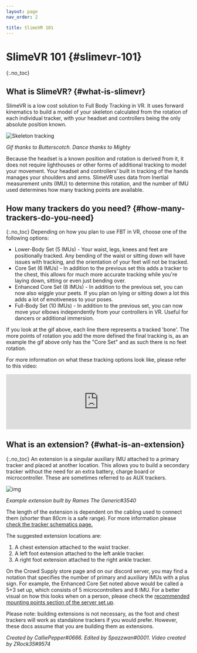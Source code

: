 ```yaml
---
layout: page
nav_order: 2

title: SlimeVR 101
---
```


# SlimeVR 101 {#slimevr-101}
{:.no_toc}

## What is SlimeVR? {#what-is-slimevr}

SlimeVR is a low cost solution to Full Body Tracking in VR. It uses forward kinematics to build a model of your skeleton calculated from the rotation of each individual tracker, with your headset and controllers being the only absolute position known.

![Skeleton tracking](assets/img/ostriches.gif)

*Gif thanks to Butterscotch. Dance thanks to Mighty*

Because the headset is a known position and rotation is derived from it, it does not require lighthouses or other forms of additional tracking to model your movement. Your headset and controllers’ built in tracking of the hands manages your shoulders and arms. SlimeVR uses data from Inertial measurement units (IMU) to determine this rotation, and the number of IMU used determines how many tracking points are available.

## How many trackers do you need? {#how-many-trackers-do-you-need}
{:.no_toc}
Depending on how you plan to use FBT in VR, choose one of the following options:

* Lower-Body Set (5 IMUs) - Your waist, legs, knees and feet are positionally tracked. Any bending of the waist or sitting down will have issues with tracking, and the orientation of your feet will not be tracked.
* Core Set (6 IMUs) - In addition to the previous set this adds a tracker to the chest, this allows for much more accurate tracking while you're laying down, sitting or even just bending over.
* Enhanced Core Set (8 IMUs) - In addition to the previous set, you can now also wiggle your peets. If you plan on lying or sitting down a lot this adds a lot of emotiveness to your poses.
* Full-Body Set (10 IMUs) - In addition to the previous set, you can now move your elbows independently from your controllers in VR. Useful for dancers or additional immersion. 

If you look at the gif above, each line there represents a tracked 'bone'. The more points of rotation you add the more defined the final tracking is, as an example the gif above only has the "Core Set" and as such there is no feet rotation.

For more information on what these tracking options look like, please refer to this video:

<div class="video-container">
<iframe width="100%" height="auto" src="https://www.youtube.com/embed/Nl_6eQV32ys" title="YouTube video player" frameborder="0" allow="accelerometer; autoplay; clipboard-write; encrypted-media; gyroscope; picture-in-picture" allowfullscreen></iframe>
</div>

## What is an extension? {#what-is-an-extension}
{:.no_toc}
An extension is a singular auxiliary IMU attached to a primary tracker and placed at another location. This allows you to build a secondary tracker without the need for an extra battery, charge board or microcontroller. These are sometimes referred to as AUX trackers.

![img](https://i.imgur.com/OxED2eX.png)

*Example extension built by Rames The Generic#3540*

The length of the extension is dependent on the cabling used to connect them (shorter than 80cm is a safe range). For more information please [check the tracker schematics page.](diy/tracker-schematics.md)

The suggested extension locations are:

1. A chest extension attached to the waist tracker.
1. A left foot extension attached to the left ankle tracker.
1. A right foot extension attached to the right ankle tracker.

On the Crowd Supply store page and on our discord server, you may find a notation that specifies the number of primary and auxiliary IMUs with a plus sign. For example, the Enhanced Core Set noted above would be called a 5+3 set up, which consists of 5 microcontrollers and 8 IMU. For a better visual on how this looks when on a person, please check the [recommended mounting points section of the server set up](server-setup/putting-on-trackers.md#recommended-mounting-points).

Please note: building extensions is not necessary, as the foot and chest trackers will work as standalone trackers if you would prefer. However, these docs assume that you are building them as extensions.

*Created by CalliePepper#0666. Edited by Spazzwan#0001. Video created by ZRock35#9574*